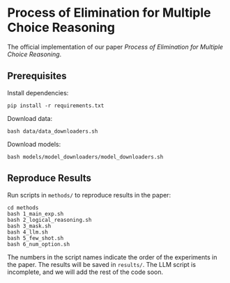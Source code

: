 # Process of Elimination for Multiple Choice Reasoning

The official implementation of our paper *Process of Elimination for Multiple Choice Reasoning*.


## Prerequisites

Install dependencies:
```
pip install -r requirements.txt
```
Download data:
```
bash data/data_downloaders.sh
```
Download models:
```
bash models/model_downloaders/model_downloaders.sh
```

## Reproduce Results
Run scripts in `methods/` to reproduce results in the paper:
```
cd methods
bash 1_main_exp.sh
bash 2_logical_reasoning.sh
bash 3_mask.sh
bash 4_llm.sh
bash 5_few_shot.sh
bash 6_num_option.sh
```
The numbers in the script names indicate the order of the experiments in the paper.
The results will be saved in `results/`.
The LLM script is incomplete, and we will add the rest of the code soon.